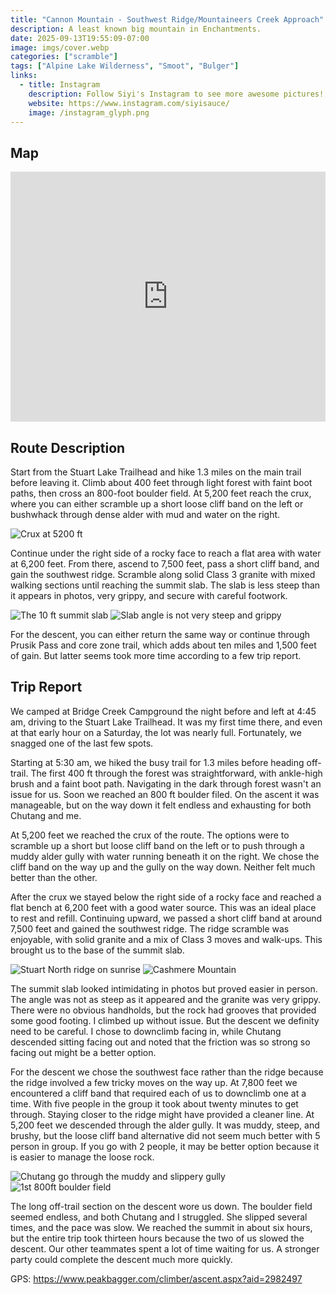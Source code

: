 ```yaml
---
title: "Cannon Mountain - Southwest Ridge/Mountaineers Creek Approach"
description: A least known big mountain in Enchantments.
date: 2025-09-13T19:55:09-07:00
image: imgs/cover.webp
categories: ["scramble"]
tags: ["Alpine Lake Wilderness", "Smoot", "Bulger"]
links:
  - title: Instagram
    description: Follow Siyi's Instagram to see more awesome pictures!
    website: https://www.instagram.com/siyisauce/
    image: /instagram_glyph.png
---
```

## Map
<iframe src="https://caltopo.com/m/NTM7GQR" width="100%" height="400px" frameBorder="0"></iframe>

## Route Description
Start from the Stuart Lake Trailhead and hike 1.3 miles on the main trail before leaving it. Climb about 400 feet through light forest with faint boot paths, then cross an 800-foot boulder field. At 5,200 feet reach the crux, where you can either scramble up a short loose cliff band on the left or bushwhack through dense alder with mud and water on the right. 

![Crux at 5200 ft](imgs/5200.webp)

Continue under the right side of a rocky face to reach a flat area with water at 6,200 feet. From there, ascend to 7,500 feet, pass a short cliff band, and gain the southwest ridge. Scramble along solid Class 3 granite with mixed walking sections until reaching the summit slab. The slab is less steep than it appears in photos, very grippy, and secure with careful footwork.

![The 10 ft summit slab](imgs/slab1.webp) ![Slab angle is not very steep and grippy](imgs/slab2.webp)

For the descent, you can either return the same way or continue through Prusik Pass and core zone trail, which adds about ten miles and 1,500 feet of gain. But latter seems took more time according to a few trip report.



## Trip Report
We camped at Bridge Creek Campground the night before and left at 4:45 am, driving to the Stuart Lake Trailhead. It was my first time there, and even at that early hour on a Saturday, the lot was nearly full. Fortunately, we snagged one of the last few spots.

Starting at 5:30 am, we hiked the busy trail for 1.3 miles before heading off-trail. The first 400 ft through the forest was straightforward, with ankle-high brush and a faint boot path. Navigating in the dark through forest wasn't an issue for us. Soon we reached an 800 ft boulder filed. On the ascent it was manageable, but on the way down it felt endless and exhausting for both Chutang and me.

At 5,200 feet we reached the crux of the route. The options were to scramble up a short but loose cliff band on the left or to push through a muddy alder gully with water running beneath it on the right. We chose the cliff band on the way up and the gully on the way down. Neither felt much better than the other.

After the crux we stayed below the right side of a rocky face and reached a flat bench at 6,200 feet with a good water source. This was an ideal place to rest and refill. Continuing upward, we passed a short cliff band at around 7,500 feet and gained the southwest ridge. The ridge scramble was enjoyable, with solid granite and a mix of Class 3 moves and walk-ups. This brought us to the base of the summit slab.

![Stuart North ridge on sunrise](imgs/stuart.webp) ![Cashmere Mountain](imgs/cashmere.webp)

The summit slab looked intimidating in photos but proved easier in person. The angle was not as steep as it appeared and the granite was very grippy. There were no obvious handholds, but the rock had grooves that provided some good footing. I climbed up without issue. But the descent we definity need to be careful. I chose to downclimb facing in, while Chutang descended sitting facing out and noted that the friction was so strong so facing out might be a better option.

For the descent we chose the southwest face rather than the ridge because the ridge involved a few tricky moves on the way up. At 7,800 feet we encountered a cliff band that required each of us to downclimb one at a time. With five people in the group it took about twenty minutes to get through. Staying closer to the ridge might have provided a cleaner line. At 5,200 feet we descended through the alder gully. It was muddy, steep, and brushy, but the loose cliff band alternative did not seem much better with 5 person in group. If you go with 2 people, it may be better option because it is easier to manage the loose rock.

![Chutang go through the muddy and slippery gully](imgs/bush.webp) ![1st 800ft boulder field](imgs/blouder.webp)

The long off-trail section on the descent wore us down. The boulder field seemed endless, and both Chutang and I struggled. She slipped several times, and the pace was slow. We reached the summit in about six hours, but the entire trip took thirteen hours because the two of us slowed the descent. Our other teammates spent a lot of time waiting for us. A stronger party could complete the descent much more quickly.

GPS: https://www.peakbagger.com/climber/ascent.aspx?aid=2982497
